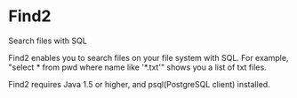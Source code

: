 Find2
=====

Search files with SQL

Find2 enables you to search files on your file system with SQL.
For example, "select * from pwd where name like '*.txt'" shows you a list of txt files.

Find2 requires Java 1.5 or higher, and psql(PostgreSQL client) installed.
